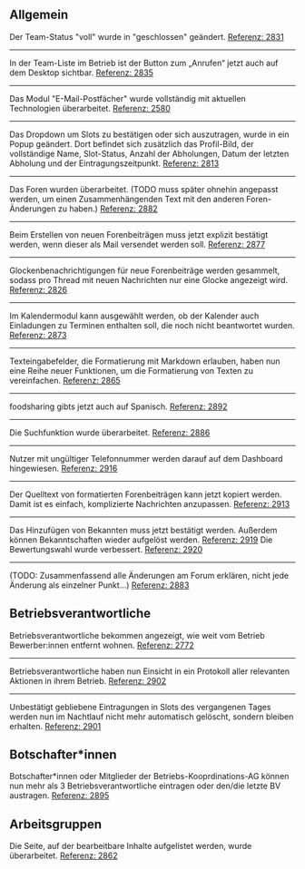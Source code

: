 ## Allgemein

Der Team-Status "voll" wurde in "geschlossen" geändert.
[Referenz: 2831](https://gitlab.com/foodsharing-dev/foodsharing/-/merge_requests/2831)

---
In der Team-Liste im Betrieb ist der Button zum „Anrufen“ jetzt auch auf dem Desktop sichtbar.
[Referenz: 2835](https://gitlab.com/foodsharing-dev/foodsharing/-/merge_requests/2835)

---
Das Modul "E-Mail-Postfächer" wurde vollständig mit aktuellen Technologien überarbeitet.
[Referenz: 2580](https://gitlab.com/foodsharing-dev/foodsharing/-/merge_requests/2580)

---
Das Dropdown um Slots zu bestätigen oder sich auszutragen, wurde in ein Popup geändert. 
Dort befindet sich zusätzlich das Profil-Bild, der vollständige Name, Slot-Status, Anzahl der Abholungen, Datum der letzten Abholung und der Eintragungszeitpunkt.
[Referenz: 2813](https://gitlab.com/foodsharing-dev/foodsharing/-/merge_requests/2813)

---
Das Foren wurden überarbeitet. (TODO muss später ohnehin angepasst werden, um einen Zusammenhängenden Text mit den anderen Foren-Änderungen zu haben.)
[Referenz: 2882](https://gitlab.com/foodsharing-dev/foodsharing/-/merge_requests/2882)

---

Beim Erstellen von neuen Forenbeiträgen muss jetzt explizit bestätigt werden, wenn dieser als Mail versendet werden soll. 
[Referenz: 2877](https://gitlab.com/foodsharing-dev/foodsharing/-/merge_requests/2877)

---

Glockenbenachrichtigungen für neue Forenbeiträge werden gesammelt, sodass pro Thread mit neuen Nachrichten nur eine Glocke angezeigt wird.
[Referenz: 2826](https://gitlab.com/foodsharing-dev/foodsharing/-/merge_requests/2826)

---

Im Kalendermodul kann ausgewählt werden, ob der Kalender auch Einladungen zu Terminen enthalten soll, die noch nicht beantwortet wurden.
[Referenz: 2873](https://gitlab.com/foodsharing-dev/foodsharing/-/merge_requests/2873)

---

Texteingabefelder, die Formatierung mit Markdown erlauben, haben nun eine Reihe neuer Funktionen, um die Formatierung von Texten zu vereinfachen.
[Referenz: 2865](https://gitlab.com/foodsharing-dev/foodsharing/-/merge_requests/2865)

---

foodsharing gibts jetzt auch auf Spanisch.
[Referenz: 2892](https://gitlab.com/foodsharing-dev/foodsharing/-/merge_requests/2892)

---

Die Suchfunktion wurde überarbeitet.
[Referenz: 2886](https://gitlab.com/foodsharing-dev/foodsharing/-/merge_requests/2886)

---
Nutzer mit ungültiger Telefonnummer werden darauf auf dem Dashboard hingewiesen.
[Referenz: 2916](https://gitlab.com/foodsharing-dev/foodsharing/-/merge_requests/2916)

---

Der Quelltext von formatierten Forenbeiträgen kann jetzt kopiert werden. Damit ist es einfach, komplizierte Nachrichten anzupassen.
[Referenz: 2913](https://gitlab.com/foodsharing-dev/foodsharing/-/merge_requests/2913)

---

Das Hinzufügen von Bekannten muss jetzt bestätigt werden. Außerdem können Bekanntschaften wieder aufgelöst werden.
[Referenz: 2919](https://gitlab.com/foodsharing-dev/foodsharing/-/merge_requests/2919)
Die Bewertungswahl wurde verbessert.
[Referenz: 2920](https://gitlab.com/foodsharing-dev/foodsharing/-/merge_requests/2920)

---

(TODO: Zusammenfassend alle Änderungen am Forum erklären, nicht jede Änderung als einzelner Punkt...)
[Referenz: 2883](https://gitlab.com/foodsharing-dev/foodsharing/-/merge_requests/2883)


## Betriebsverantwortliche

Betriebsverantwortliche bekommen angezeigt, wie weit vom Betrieb Bewerber:innen entfernt wohnen.
[Referenz: 2772](https://gitlab.com/foodsharing-dev/foodsharing/-/merge_requests/2772)

---

Betriebsverantwortliche haben nun Einsicht in ein Protokoll aller relevanten Aktionen in ihrem Betrieb.
[Referenz: 2902](https://gitlab.com/foodsharing-dev/foodsharing/-/merge_requests/2902)

---

Unbestätigt gebliebene Eintragungen in Slots des vergangenen Tages werden nun im Nachtlauf nicht mehr automatisch gelöscht, sondern bleiben erhalten. [Referenz: 2901](https://gitlab.com/foodsharing-dev/foodsharing/-/merge_requests/2901)


## Botschafter\*innen

Botschafter\*innen oder Mitglieder der Betriebs-Kooprdinations-AG können nun mehr als 3 Betriebsverantwortliche eintragen oder den/die letzte BV austragen.
[Referenz: 2895](https://gitlab.com/foodsharing-dev/foodsharing/-/merge_requests/2895)

## Arbeitsgruppen

Die Seite, auf der bearbeitbare Inhalte aufgelistet werden, wurde überarbeitet.
[Referenz: 2862](https://gitlab.com/foodsharing-dev/foodsharing/-/merge_requests/2862)

